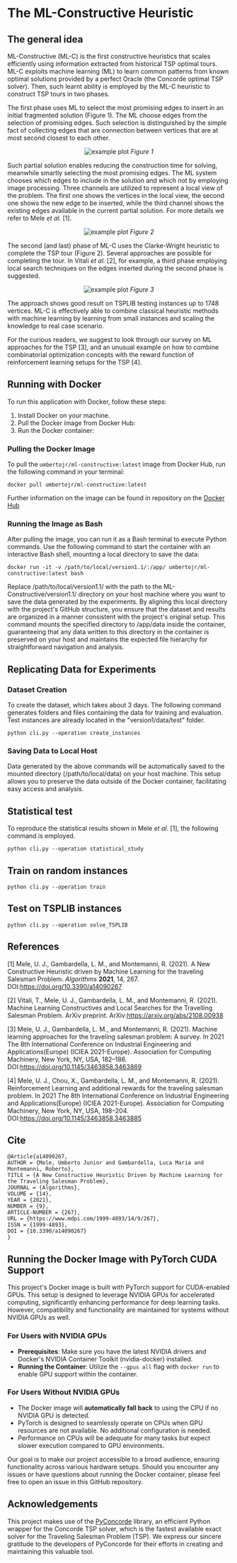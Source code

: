 The ML-Constructive Heuristic
=========
The general idea
----------
ML-Constructive (ML-C) is the first constructive heuristics 
that scales efficiently using information extracted from historical TSP optimal tours.
ML-C exploits machine learning (ML) to learn common patterns from known optimal 
solutions provided by a perfect Oracle (the Concorde optimal TSP solver).
Then, such learnt ability is employed by the ML-C heuristic 
to construct TSP tours in two phases.

The first phase uses ML to select the most promising edges to insert in an initial fragmented 
solution (Figure 1).
The ML choose edges from the selection of promising edges.
Such selection is distinguished by the simple fact of collecting edges that are connection 
between vertices that are at most second closest to each other.


<p align="center">
	<img src="figures\firstphase.png" alt="example plot"/>
    <em>Figure 1</em>
</p>

Such partial solution enables reducing the construction time for solving, 
meanwhile smartly selecting the most promising edges.
The ML system chooses which edges to include in the solution and which not by employing 
image processing.
Three channels are utilized to represent a local view of the problem.
The first one shows the vertices in the local view,
the second one shows the new edge to be inserted, 
while the third channel shows the existing edges available in the current partial solution.
For more details we refer to Mele *et al.* [1]. 

<p align="center">
	<img src="figures\channels.png" alt="example plot"/>
    <em>Figure 2</em>
</p>


The second (and last) phase of ML-C uses the Clarke-Wright heuristic 
to complete the TSP tour (Figure 2). 
Several approaches are possible for completing the tour.
In Vitali *et al.* [2], for example,
a third phase employing local search techniques on the edges inserted 
during the second phase is suggested.

<p align="center">
	<img src="figures\secondphase.png" alt="example plot"/>
    <em>Figure 3</em>
</p>

The approach shows good result on TSPLIB testing instances up to 1748 vertices.
ML-C is effectively able to combine classical heuristic methods with machine learning 
by learning from small instances and scaling the knowledge to real case scenario.

For the curious readers, we suggest to look through our survey on ML approaches for the TSP [3], 
and an unusual example on how to combine combinatorial optimization concepts 
with the reward function of reinforcement learning setups for the TSP [4]. 



## Running with Docker

To run this application with Docker, follow these steps:

1. Install Docker on your machine.
2. Pull the Docker image from Docker Hub:
3. Run the Docker container:
   

### Pulling the Docker Image

To pull the `umbertojr/ml-constructive:latest` image from Docker Hub, run the following command in your terminal:

```shell
docker pull umbertojr/ml-constructive:latest
```

Further information on the image can be found in repository on the [Docker Hub](https://hub.docker.com/r/umbertojr/ml-constructive)

### Running the Image as Bash

After pulling the image, you can run it as a Bash terminal to execute Python commands. Use the following command to start the container with an interactive Bash shell, mounting a local directory to save the data:

```shell
docker run -it -v /path/to/local/version1.1/:/app/ umbertojr/ml-constructive:latest bash
```
Replace /path/to/local/version1.1/ with the path to the ML-Constructive/version1.1/ directory on your host machine where you want to save the data generated by the experiments. By aligning this local directory with the project's GitHub structure, you ensure that the dataset and results are organized in a manner consistent with the project's original setup. This command mounts the specified directory to /app/data inside the container, guaranteeing that any data written to this directory in the container is preserved on your host and maintains the expected file hierarchy for straightforward navigation and analysis.

## Replicating Data for Experiments
### Dataset Creation

To create the dataset, which takes about 3 days. The following command generates folders and files containing the data for training and evaluation. Test instances are already located in the "version1/data/test" folder.

```shell
python cli.py --operation create_instances
```
### Saving Data to Local Host

Data generated by the above commands will be automatically saved to the mounted directory (/path/to/local/data) on your host machine. This setup allows you to preserve the data outside of the Docker container, facilitating easy access and analysis.


Statistical test
----
To reproduce the statistical results 
shown in Mele *et al.* [1], the following command is employed.
```shell
python cli.py --operation statistical_study
```

Train on random instances
-----
```shell
python cli.py --operation train
```

Test on TSPLIB instances
----
```shell
python cli.py --operation solve_TSPLIB
```

References
-----
<a id="1">[1]</a>
Mele, U. J., Gambardella, L. M., and Montemanni, R. (2021).
A New Constructive Heuristic driven by Machine Learning for the traveling Salesman Problem.
*Algorithms* **2021**, 14, 267. DOI:https://doi.org/10.3390/a14090267

<a id="1">[2]</a>
Vitali, T., Mele, U. J., Gambardella, L. M., and Montemanni, R. (2021).
Machine Learning Constructives and Local Searches for the Travelling Salesman Problem. 
ArXiv preprint. ArXiv:https://arxiv.org/abs/2108.00938

<a id="1">[3]</a>
Mele, U. J., Gambardella, L. M., and Montemanni, R. (2021).
Machine learning approaches for the traveling salesman problem: A survey.
 In 2021 The 8th International Conference on Industrial Engineering and Applications(Europe)
(ICIEA 2021-Europe). Association for Computing Machinery, 
New York, NY, USA, 182–186. DOI:https://doi.org/10.1145/3463858.3463869

<a id="1">[4]</a>
Mele, U. J., Chou, X., Gambardella, L. M., and Montemanni, R. (2021).
Reinforcement Learning and additional rewards for the traveling salesman problem.
 In 2021 The 8th International Conference on Industrial Engineering and Applications(Europe) 
(ICIEA 2021-Europe). Association for Computing Machinery, 
New York, NY, USA, 198–204. DOI:https://doi.org/10.1145/3463858.3463885


Cite
----
```buildoutcfg
@Article{a14090267,
AUTHOR = {Mele, Umberto Junior and Gambardella, Luca Maria and Montemanni, Roberto},
TITLE = {A New Constructive Heuristic Driven by Machine Learning for the Traveling Salesman Problem},
JOURNAL = {Algorithms},
VOLUME = {14},
YEAR = {2021},
NUMBER = {9},
ARTICLE-NUMBER = {267},
URL = {https://www.mdpi.com/1999-4893/14/9/267},
ISSN = {1999-4893},
DOI = {10.3390/a14090267}
}
```

## Running the Docker Image with PyTorch CUDA Support

This project's Docker image is built with PyTorch support for CUDA-enabled GPUs. This setup is designed to leverage NVIDIA GPUs for accelerated computing, significantly enhancing performance for deep learning tasks. However, compatibility and functionality are maintained for systems without NVIDIA GPUs as well.

### For Users with NVIDIA GPUs

- **Prerequisites**: Make sure you have the latest NVIDIA drivers and Docker's NVIDIA Container Toolkit (nvidia-docker) installed.
- **Running the Container**: Utilize the `--gpus all` flag with `docker run` to enable GPU support within the container.

### For Users Without NVIDIA GPUs

- The Docker image will **automatically fall back** to using the CPU if no NVIDIA GPU is detected.
- PyTorch is designed to seamlessly operate on CPUs when GPU resources are not available. No additional configuration is needed.
- Performance on CPUs will be adequate for many tasks but expect slower execution compared to GPU environments.


Our goal is to make our project accessible to a broad audience, ensuring functionality across various hardware setups. Should you encounter any issues or have questions about running the Docker container, please feel free to open an issue in this GitHub repository.


## Acknowledgements

This project makes use of the [PyConcorde](https://github.com/jvkersch/pyconcorde) library, an efficient Python wrapper for the Concorde TSP solver, which is the fastest available exact solver for the Traveling Salesman Problem (TSP). We express our sincere gratitude to the developers of PyConcorde for their efforts in creating and maintaining this valuable tool.